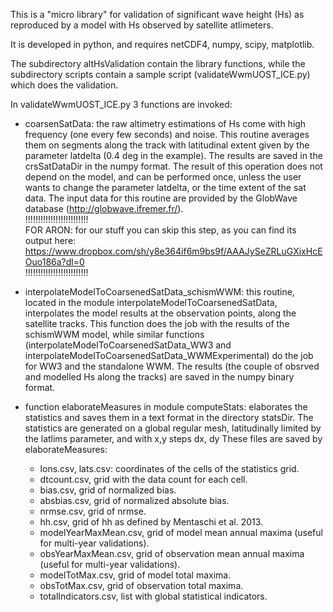 This is a "micro library" for validation of significant wave height (Hs) as reproduced by a model with Hs observed by satellite atlimeters.

It is developed in python, and requires netCDF4, numpy, scipy, matplotlib.

The subdirectory altHsValidation contain the library functions, while the subdirectory scripts contain a sample script (validateWwmUOST_ICE.py) which does the validation.

In validateWwmUOST_ICE.py 3 functions are invoked:

- coarsenSatData: the raw altimetry estimations of Hs come with high frequency (one every few seconds) and noise. This routine averages them on segments along the track with latitudinal extent
 given by the parameter latdelta (0.4 deg in the example). The results are saved in the crsSatDataDir in the numpy format. The result of this operation does not depend on the model, and can be
 performed once, unless the user wants to change the parameter latdelta, or the time extent of the sat data.
 The input data for this routine are provided by the GlobWave database
 (http://globwave.ifremer.fr/).<br />
!!!!!!!!!!!!!!!!!!!!!!!!!<br />
 FOR ARON: for our stuff you can skip this step, as you can find its output here:
   https://www.dropbox.com/sh/y8e364if6m9bs9f/AAAJySeZRLuGXixHcEOuo186a?dl=0 <br />
!!!!!!!!!!!!!!!!!!!!!!!!!

- interpolateModelToCoarsenedSatData_schismWWM: this routine, located in the module interpolateModelToCoarsenedSatData, interpolates the model results at the observation points, along the satellite tracks. This function does the job with the results of the schismWWM model, while similar functions (interpolateModelToCoarsenedSatData_WW3 and interpolateModelToCoarsenedSatData_WWMExperimental) do the job for WW3 and the standalone WWM. The results (the couple of obsrved and modelled Hs along the tracks) are saved in the numpy binary format.

- function elaborateMeasures in module computeStats: elaborates the statistics and saves them in a text format in the directory statsDir. The statistics are generated on a global regular mesh, latitudinally limited by the latlims parameter, and with x,y steps dx, dy
    These files are saved by elaborateMeasures:
    - lons.csv, lats.csv: coordinates of the cells of the statistics grid.
    - dtcount.csv, grid with the data count for each cell.
    - bias.csv, grid of normalized bias.
    - absbias.csv, grid of normalized absolute bias.
    - nrmse.csv, grid of nrmse.
    - hh.csv, grid of hh as defined by Mentaschi et al. 2013.
    - modelYearMaxMean.csv, grid of model mean annual maxima (useful for multi-year validations).
    - obsYearMaxMean.csv, grid of observation mean annual maxima (useful for multi-year validations).
    - modelTotMax.csv, grid of model total maxima.
    - obsTotMax.csv, grid of observation total maxima.
    - totalIndicators.csv, list with global statistical indicators.
 

